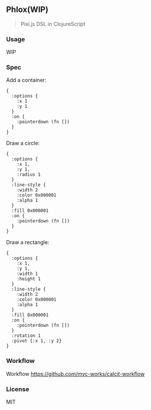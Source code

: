 
Phlox(WIP)
----

> Pixi.js DSL in ClojureScript

### Usage

WIP

### Spec

Add a container:

```edn
{
  :options {
    :x 1
    :y 1
  }
  :on {
    :pointerdown (fn [])
  }
}
```

Draw a circle:

```edn
{
  :options {
    :x 1,
    :y 1,
    :radius 1
  }
  :line-style {
    :width 2
    :color 0x000001
    :alpha 1
  }
  :fill 0x000001
  :on {
    :pointerdown (fn [])
  }
}
```

Draw a rectangle:

```edn
{
  :options {
    :x 1,
    :y 1,
    :width 1
    :height 1
  }
  :line-style {
    :width 2
    :color 0x000001
    :alpha 1
  }
  :fill 0x000001
  :on {
    :pointerdown (fn [])
  }
  :rotation 1
  :pivot {:x 1, :y 2}
}
```

### Workflow

Workflow https://github.com/mvc-works/calcit-workflow

### License

MIT
